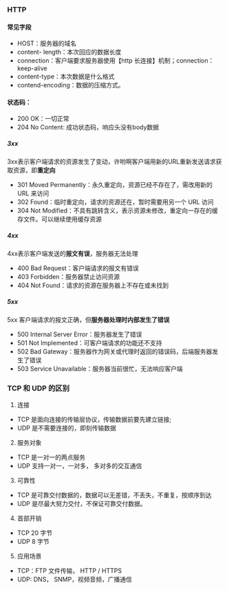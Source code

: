 ### HTTP
#### 常见字段
- HOST：服务器的域名
- content- length：本次回应的数据长度
- connection：客户端要求服务器使用【http 长连接】机制；connection：keep-alive
- content-type：本次数据是什么格式
- contend-encoding：数据的压缩方式。

#### 状态码： 
- 200 OK：一切正常
- 204 No Content: 成功状态码，响应头没有body数据
##### 3xx
3xx表示客户端请求的资源发生了变动，许哟啊客户端用新的URL重新发送请求获取资源，即**重定向**
- 301 Moved Permanently：永久重定向，资源已经不存在了，需改用新的 URL 来访问
- 302 Found：临时重定向，请求的资源还在，暂时需要用另一个 URL 访问
- 304 Not Modified：不具有跳转含义，表示资源未修改，重定向一存在的缓存文件。可以继续使用缓存资源
##### 4xx
4xx表示客户端发送的**报文有误**，服务器无法处理
- 400 Bad Request：客户端请求的报文有错误
- 403 Forbidden：服务器禁止访问资源
- 404 Not Found：请求的资源在服务器上不存在或未找到
##### 5xx
5xx 客户端请求的报文正确，但**服务器处理时内部发生了错误**
- 500 Internal Server Error：服务器发生了错误
- 501 Not Implemented：可客户端请求的功能还不支持
- 502 Bad Gateway：服务器作为网关或代理时返回的错误码，后端服务器发生了错误
- 503 Service Unavailable：服务器当前很忙，无法响应客户端

### TCP 和 UDP 的区别
1. 连接
- TCP 是面向连接的传输层协议，传输数据前要先建立链接; 
- UDP 是不需要连接的，即刻传输数据
2. 服务对象
- TCP 是一对一的两点服务
- UDP 支持一对一，一对多， 多对多的交互通信
3. 可靠性
- TCP 是可靠交付数据的，数据可以无差错，不丢失，不重复，按顺序到达
- UDP 是尽最大努力交付，不保证可靠交付数据。
4. 首部开销
 - TCP 20 字节
 - UDP 8 字节
5. 应用场景
- TCP：FTP 文件传输， HTTP / HTTPS
- UDP: DNS， SNMP，视频音频，广播通信
